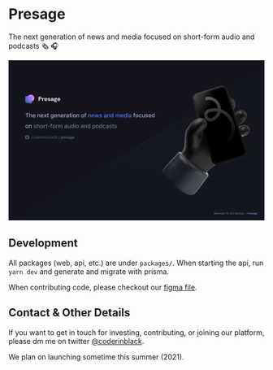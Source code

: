 # Presage

The next generation of news and media focused on short-form audio and podcasts 🗞 🎧

![Presage Thumbnail](thumbnail.png)

## Development

All packages (web, api, etc.) are under `packages/`. When starting the api, run `yarn dev` and generate and migrate with prisma.

When contributing code, please checkout our [figma file](https://www.figma.com/file/sMqDRciA9W0aD047pa0Yn6/Presage).

## Contact & Other Details

If you want to get in touch for investing, contributing, or joining our platform, please dm me on twitter [@coderinblack](https://twitter.com/coderinblack).

We plan on launching sometime this summer (2021).
